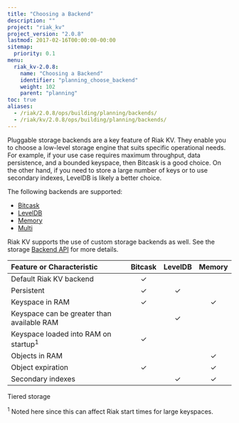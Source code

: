 ```yaml
---
title: "Choosing a Backend"
description: ""
project: "riak_kv"
project_version: "2.0.8"
lastmod: 2017-02-16T00:00:00-00:00
sitemap:
  priority: 0.1
menu:
  riak_kv-2.0.8:
    name: "Choosing a Backend"
    identifier: "planning_choose_backend"
    weight: 102
    parent: "planning"
toc: true
aliases:
  - /riak/2.0.8/ops/building/planning/backends/
  - /riak/kv/2.0.8/ops/building/planning/backends/
---
```


[plan backend bitcask]: {{<baseurl>}}riak/kv/2.0.8/setup/planning/backend/bitcask
[plan backend leveldb]: {{<baseurl>}}riak/kv/2.0.8/setup/planning/backend/leveldb
[plan backend memory]: {{<baseurl>}}riak/kv/2.0.8/setup/planning/backend/memory
[plan backend multi]: {{<baseurl>}}riak/kv/2.0.8/setup/planning/backend/multi
[dev api backend]: {{<baseurl>}}riak/kv/2.0.8/developing/api/backend

Pluggable storage backends are a key feature of Riak KV. They enable you to
choose a low-level storage engine that suits specific operational needs.
For example, if your use case requires maximum throughput, data
persistence, and a bounded keyspace, then Bitcask is a good choice. On
the other hand, if you need to store a large number of keys or to use
secondary indexes, LevelDB is likely a better choice.

The following backends are supported:

* [Bitcask][plan backend bitcask]
* [LevelDB][plan backend leveldb]
* [Memory][plan backend memory]
* [Multi][plan backend multi]

Riak KV supports the use of custom storage backends as well. See the
storage [Backend API][dev api backend] for more details.

Feature or Characteristic                      |Bitcask|LevelDB|Memory|
:----------------------------------------------|:-----:|:-----:|:----:|
Default Riak KV backend                        |✓      |       |      |
Persistent                                     |✓      |✓      |      |
Keyspace in RAM                                |✓      |       |✓     |
Keyspace can be greater than available RAM     |       |✓      |      |
Keyspace loaded into RAM on startup<sup>1</sup>|✓      |       |      |
Objects in RAM                                 |       |       |✓     |
Object expiration                              |✓      |       |✓     |
Secondary indexes                              |       |✓      |✓     |
Tiered storage

<sup>1</sup> Noted here since this can affect Riak start times for large
keyspaces.
